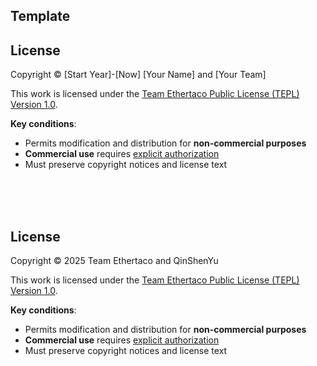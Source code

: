 ## Template

## License
Copyright © [Start Year]-[Now] [Your Name] and [Your Team]  

This work is licensed under the [Team Ethertaco Public License (TEPL) Version 1.0](https://github.com/Ethertaco/LICENSE/blob/main/TEPL-1.0.md).  

**Key conditions**:  
- Permits modification and distribution for **non-commercial purposes**  
- **Commercial use** requires [explicit authorization](mailto:ethertacolicense@opticalcone.cn)  
- Must preserve copyright notices and license text

<br><br><br>

## License
Copyright © 2025 Team Ethertaco and QinShenYu  

This work is licensed under the [Team Ethertaco Public License (TEPL) Version 1.0](https://github.com/Ethertaco/LICENSE/blob/main/TEPL-1.0.md).  

**Key conditions**:  
- Permits modification and distribution for **non-commercial purposes**  
- **Commercial use** requires [explicit authorization](mailto:ethertacolicense@opticalcone.cn)  
- Must preserve copyright notices and license text  
